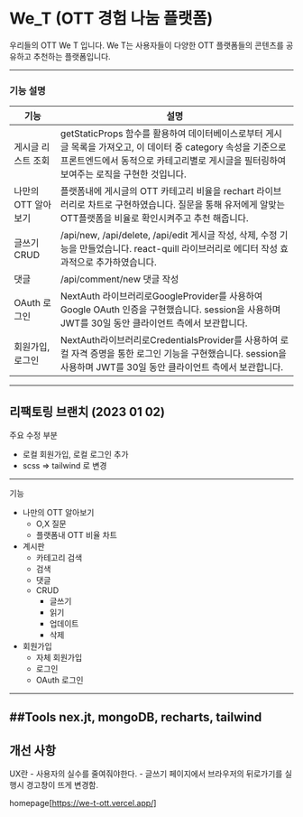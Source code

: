 # We_T (OTT 경험 나눔 플랫폼)

우리들의 OTT We T 입니다.
We T는 사용자들이 다양한 OTT 플랫폼들의 콘텐츠를 공유하고 추천하는 플랫폼입니다.

---

### 기능 설명

| 기능 | 설명 |
| --- | --- |
| 게시글 리스트 조회 | getStaticProps 함수를 활용하여 데이터베이스로부터 게시글 목록을 가져오고, 이 데이터 중 category 속성을 기준으로 프론트엔드에서 동적으로 카테고리별로 게시글을 필터링하여 보여주는 로직을 구현한 것입니다. |
| 나만의 OTT 알아보기 | 플랫폼내에 게시글의 OTT 카테고리 비율을 rechart 라이브러리로 차트로 구현하였습니다. 질문을 통해 유저에게 알맞는 OTT플랫폼을 비율로 확인시켜주고 추천 해줍니다.  |
| 글쓰기 CRUD | /api/new, /api/delete, /api/edit 게시글 작성, 삭제, 수정 기능을 만들었습니다. react-quill 라이브러리로 에디터 작성 효과적으로 추가하였습니다. |
| 댓글 | /api/comment/new 댓글 작성 |
| OAuth 로그인 | NextAuth 라이브러리로GoogleProvider를 사용하여 Google OAuth 인증을 구현했습니다. session을 사용하며 JWT를 30일 동안 클라이언트 측에서 보관합니다. |
| 회원가입, 로그인 | NextAuth라이브러리로CredentialsProvider를 사용하여 로컬 자격 증명을 통한 로그인 기능을 구현했습니다. session을 사용하며 JWT를 30일 동안 클라이언트 측에서 보관합니다. |

---

## 리팩토링 브랜치 (2023 01 02)

주요 수정 부분
- 로컬 회원가입, 로컬 로그인 추가
- scss => tailwind 로 변경

---
기능
- 나만의 OTT 알아보기
    - O,X 질문
    - 플랫폼내 OTT 비율 차트
- 계시판
    - 카테고리 검색
    - 검색
    - 댓글
    - CRUD
        - 글쓰기
        - 읽기
        - 업데이트
        - 삭제
- 회원가입
    - 자체 회원가입
    - 로그인
    - OAuth 로그인
--- 
##Tools
nex.jt, mongoDB, recharts, tailwind
---
## 개선 사항

UX란
    - 사용자의 실수를 줄여줘야한다.
    - 글쓰기 페이지에서 브라우저의 뒤로가기를 실행시 경고창이 뜨게 변경함.

   

homepage[https://we-t-ott.vercel.app/]

